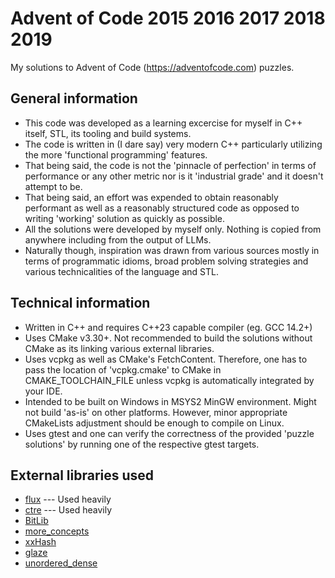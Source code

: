 # Advent of Code 2015 2016 2017 2018 2019 #

My solutions to Advent of Code (<https://adventofcode.com>) puzzles.

## General information ##

* This code was developed as a learning excercise for myself in C++ itself, STL, its tooling and build systems.
* The code is written in (I dare say) very modern C++ particularly utilizing the more 'functional programming' features.
* That being said, the code is not the 'pinnacle of perfection' in terms of performance or any other metric nor is it 'industrial grade' and it doesn't attempt to be.
* That being said, an effort was expended to obtain reasonably performant as well as a reasonably structured code as opposed to writing 'working' solution as quickly as possible.
* All the solutions were developed by myself only. Nothing is copied from anywhere including from the output of LLMs.
* Naturally though, inspiration was drawn from various sources mostly in terms of programmatic idioms, broad problem solving strategies and various technicalities of the language and STL.

## Technical information ##

* Written in C++ and requires C++23 capable compiler (eg. GCC 14.2+)
* Uses CMake v3.30+. Not recommended to build the solutions without CMake as its linking various external libraries.
* Uses vcpkg as well as CMake's FetchContent. Therefore, one has to pass the location of 'vcpkg.cmake' to CMake in CMAKE_TOOLCHAIN_FILE unless vcpkg is automatically integrated by your IDE.
* Intended to be built on Windows in MSYS2 MinGW environment. Might not build 'as-is' on other platforms. However, minor appropriate CMakeLists adjustment should be enough to compile on Linux.
* Uses gtest and one can verify the correctness of the provided 'puzzle solutions' by running one of the respective gtest targets.

## External libraries used ##

* [flux](https://github.com/tcbrindle/flux) --- Used heavily
* [ctre](https://github.com/hanickadot/compile-time-regular-expressions) --- Used heavily
* [BitLib](https://github.com/bkille/bitlib)
* [more_concepts](https://github.com/MiSo1289/more_concepts)
* [xxHash](https://github.com/Cyan4973/xxHash)
* [glaze](https://github.com/stephenberry/glaze)
* [unordered_dense](https://github.com/martinus/unordered_dense)
